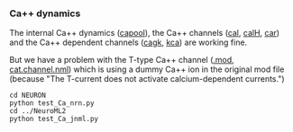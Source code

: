 ### Ca++ dynamics

The internal Ca++ dynamics ([capool](https://github.com/OpenSourceBrain/Poirazi2003-CA1PyramidalCell/blob/master/NeuroML2/channels/capool.nml)), the Ca++ channels ([cal](https://github.com/OpenSourceBrain/Poirazi2003-CA1PyramidalCell/blob/master/NeuroML2/channels/cal.channel.nml), [calH](https://github.com/OpenSourceBrain/Poirazi2003-CA1PyramidalCell/blob/master/NeuroML2/channels/calH.channel.nml), [car](https://github.com/OpenSourceBrain/Poirazi2003-CA1PyramidalCell/blob/master/NeuroML2/channels/car.channel.nml)) and the Ca++ dependent channels ([cagk](https://github.com/OpenSourceBrain/Poirazi2003-CA1PyramidalCell/blob/master/NeuroML2/channels/cagk.channel.nml), [kca](https://github.com/OpenSourceBrain/Poirazi2003-CA1PyramidalCell/blob/master/NeuroML2/channels/kca.channel.nml)) are working fine.

But we have a problem with the T-type Ca++ channel ([.mod](https://github.com/OpenSourceBrain/Poirazi2003-CA1PyramidalCell/blob/master/NEURON/test/cat.mod), [cat.channel.nml](https://github.com/OpenSourceBrain/Poirazi2003-CA1PyramidalCell/blob/master/NeuroML2/channels/cat.channel.nml)) which is using a dummy Ca++ ion in the original mod file (because "The T-current does not activate calcium-dependent currents.")

    cd NEURON
    python test_Ca_nrn.py
    cd ../NeuroML2
    python test_Ca_jnml.py
